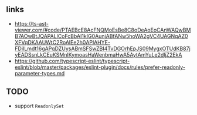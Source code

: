 ## links

-   https://ts-ast-viewer.com/#code/PTAEBcE8AcFNQMoEsBe8C8oDeAoEoCAnWAQwBMB7AOwBtJQAPALlCoFcBbAI1kIG0AunjABfANw5hoWA2gVC4UAGNqAZ0XFVqDKAAUWtC2RoAlEe2h0APlAHYE-FDiILmdt16gAPqDZUysABmSFSwZBI4TvDGOrhEpJS09MygxOTUdKB87jyEADSsnLkCEuKSMnIKymoasHaWenbmaHwA5AytAmYuLe2dljZ2EkA
-   https://github.com/typescript-eslint/typescript-eslint/blob/master/packages/eslint-plugin/docs/rules/prefer-readonly-parameter-types.md

## TODO

-   support `ReadonlySet`
